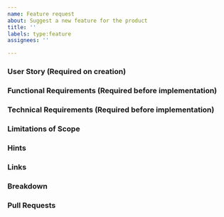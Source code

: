 ```yaml
---
name: Feature request
about: Suggest a new feature for the product
title: ''
labels: type:feature
assignees: ''

---
```


### User Story (Required on creation)
    
### Functional Requirements (Required before implementation)
 
### Technical Requirements (Required before implementation)
    
### Limitations of Scope
    
### Hints

### Links

### Breakdown

<!--
- [ ] #123
- [ ] Step X
-->

### Pull Requests

<!--
- PR links here
-->
